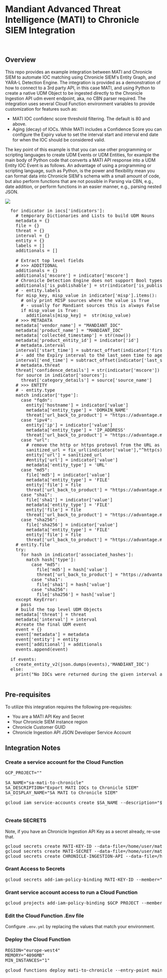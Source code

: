 # Mandiant Advanced Threat Intelligence (MATI) to Chronicle SIEM Integration

<br>

## Overview

This repo provides an example integration between MATI and Chronicle SIEM to automate IOC matching using Chronicle SIEM's Entity Graph, and YARA-L Detection Engine.  The integration is provided as a demonstration of how to connect to a 3rd party API, in this case MATI, and using Python to create a native UDM Object to be ingested directly to the Chronicle Ingestion API udm event endpoint, aka, no CBN parser required.  The integration uses several Cloud Function environment variables to provide customization for features such as:
* MATI IOC confidenc score threshold filtering.  The default is 80 and above.
* Aging (decay) of IOCs.  While MATI includes a Confidence Score you can configure the Expiry value to set the interval start and interval end date for when the IOC should be considered valid.

The key point of this example is that you can use other programming or scripting languages to create UDM Events or UDM Entities, for example the main body of Python code that converts a MATI API response into a UDM Entity IOC Event is as follows.  An advantage of using a programming or scripting language, such as Python, is the power and flexibility mean you can format data into Chronicle SIEM's schema with a small amount of code, but also perform functions that are not possible in Parsing via CBN, e.g., date addition, or perform functions in an easier manner, e.g., parsing nested JSON.

<img src="https://github.com/goog-cmmartin/thatsiemguy/blob/main/mati/chronicle_dashboards/mati_ioc_dashboard_example.png" />

<pre>
  for indicator in iocs['indicators']:
    # temporary Dictionaries and Lists to build UDM Nouns
    metadata = {}
    file = {}
    threat = {}
    interval = {}
    entity = {}
    labels = []
    additionals = []

    # Extract top level fields
    # >>> ADDITIONAL
    additionals = {}
    additionals['mscore'] = indicator['mscore']
    # Chronicle Detection Engine does not support Bool types, so we convert to String
    additionals['is_publishable'] = str(indicator['is_publishable'])
    # - entity.labels
    for misp_key, misp_value in indicator['misp'].items():
      # only print MISP sources where the value is True
      # - usually for Mandiant sources this is always False
      if misp_value is True:
        additionals[misp_key] =  str(misp_value)
    # >>> METADATA
    metadata['vendor_name'] = "MANDIANT_IOC"
    metadata['product_name'] = "MANDIANT_IOC"
    metadata['collected_timestamp'] = str(now())
    metadata['product_entity_id'] = indicator['id']
    # metadata.interval
    interval['start_time'] = subtract_offset(indicator['first_seen'],-30)
    # - add the Expiry interval to the last_seen time to age out IOCs
    interval['end_time'] = subtract_offset(indicator['last_seen'],30)
    # metadata.threat
    threat['confidence_details'] = str(indicator['mscore'])
    for source in indicator['sources']:
      threat['category_details'] = source['source_name']
    # >>> ENTITY
    # - entity.type
    match indicator['type']:
      case "fqdn":
        entity['hostname'] = indicator['value']
        metadata['entity_type'] = 'DOMAIN_NAME'
        threat['url_back_to_product'] = "https://advantage.mandiant.com/indicator/fqdn/{}".format(indicator['value'])
      case "ipv4":
        entity['ip'] = indicator['value']
        metadata['entity_type'] = 'IP_ADDRESS'
        threat['url_back_to_product'] = "https://advantage.mandiant.com/indicator/ipv4/{}".format(indicator['value'])
      case "url":
        # remove the http or https protovol from the URL as our log sources don't log this
        sanitized_url = fix_url(indicator['value'],"^http(s)?://")
        entity['url'] = sanitized_url
        #entity['url'] = indicator['value']
        metadata['entity_type'] = 'URL'
      case "md5":
        file['md5'] = indicator['value']
        metadata['entity_type'] = 'FILE'
        entity['file'] = file
        threat['url_back_to_product'] = "https://advantage.mandiant.com/indicator/md5/{}".format(indicator['value'])
      case "sha1":
        file['sha1'] = indicator['value']
        metadata['entity_type'] = 'FILE'
        entity['file'] = file
        threat['url_back_to_product'] = "https://advantage.mandiant.com/indicator/sha1/{}".format(indicator['value'])        
      case "sha256":
        file['sha256'] = indicator['value']
        metadata['entity_type'] = 'FILE'
        entity['file'] = file
        threat['url_back_to_product'] = "https://advantage.mandiant.com/indicator/sha256/{}".format(indicator['value'])        
    # entity.file
    try:
      for hash in indicator['associated_hashes']:
        match hash['type']:
          case "md5":
            file['md5'] = hash['value']
            threat['url_back_to_product'] = "https://advantage.mandiant.com/indicator/md5/{}".format(indicator['value'])                    
          case "sha1":
            file['sha1'] = hash['value']
          case "sha256":
            file['sha256'] = hash['value']
    except KeyError:
      pass
    # build the top level UDM Objects
    metadata['threat'] = threat
    metadata['interval'] = interval
    #create the final UDM event
    event = {}
    event['metadata'] = metadata
    event['entity'] = entity
    event['additional'] = additionals
    events.append(event)

  if events:
    create_entity_v2(json.dumps(events),'MANDIANT_IOC')
  else:
    print("No IOCs were returned during the given interval and filter criteria.")

</pre>


## Pre-requisites

To utilize this integration requires the following pre-requisites:
* You are a MATI API Key and Secret
* Your Chronicle SIEM instance region
* Chronicle Customer GUID
* Chronicle Ingestion API JSON Developer Service Account

## Integration Notes

### Create a service account for the Cloud Function

<pre>
GCP_PROJECT="<your GCP Project>"

SA_NAME="sa-mati-to-chronicle"
SA_DESCRIPTION="Export MATI IOCs to Chronicle SIEM"
SA_DISPLAY_NAME="SA MATI to Chronicle SIEM"

gcloud iam service-accounts create $SA_NAME --description="$SA_DESCRIPTION" --display-name="$SA_DISPLAY_NAME"

</pre>

### Create SECRETS

Note, if you have an Chronicle Ingestion API Key as a secret already, re-use that.

<pre>
gcloud secrets create MATI-KEY-ID --data-file=/home/user/mati-key-id
gcloud secrets create MATI-SECRET --data-file=/home/user/mati-secret
gcloud secrets create CHRONICLE-INGESTION-API --data-file=/home/user/chronicle-ingestion-key.json
</pre>

### Grant Access to Secrets

<pre>
gcloud secrets add-iam-policy-binding MATI-KEY-ID --member="serviceAccount:$SA_NAME@$GCP_PROJECT.iam.gserviceaccount.com" --project=$GCP_PROJECT --role='roles/secretmanager.secretAccessor'
</pre>

### Grant service account access to run a Cloud Function

<pre>
gcloud projects add-iam-policy-binding $GCP_PROJECT --member="serviceAccount:$SA_NAME@$GCP_PROJECT.iam.gserviceaccount.com"   --role='roles/cloudfunctions.developer'
</pre>

### Edit the Cloud Function .Env file

Configure `.env.yml` by replacing the values that match your environment.

### Deploy the Cloud Function

<pre>
REGION="europe-west4"
MEMORY="4096MB"
MIN_INSTANCES="1"

gcloud functions deploy mati-to-chronicle --entry-point main --trigger-http --runtime python311 --env-vars-file .env.yml --region $REGION  --memory $MEMORY --min-instances $MIN_INSTANCES --service-account $SA_NAME@$GCP_PROJECT.iam.gserviceaccount.com
</pre>

